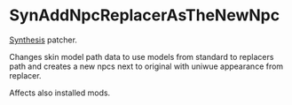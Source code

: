 # SynAddNpcReplacerAsTheNewNpc
[Synthesis](https://github.com/Mutagen-Modding/Synthesis) patcher.

Changes skin model path data to use models from standard to replacers path
and creates a new npcs next to original with uniwue appearance from replacer.

Affects also installed mods.
